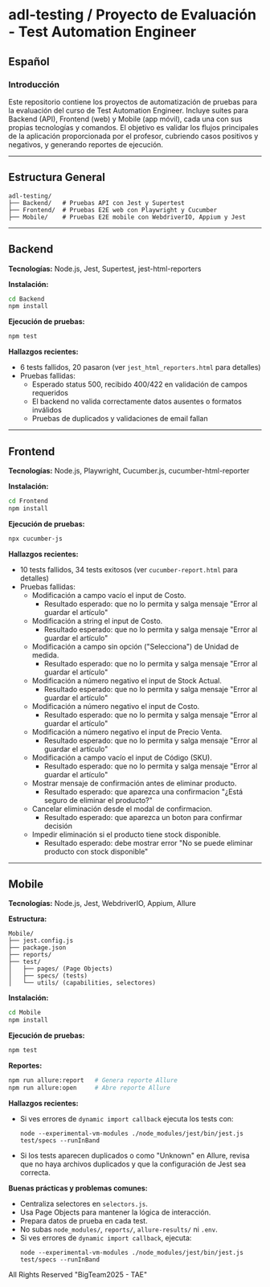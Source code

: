 # adl-testing / Proyecto de Evaluación - Test Automation Engineer

## Español

### Introducción

Este repositorio contiene los proyectos de automatización de pruebas para la evaluación del curso de Test Automation Engineer. Incluye suites para Backend (API), Frontend (web) y Mobile (app móvil), cada una con sus propias tecnologías y comandos. El objetivo es validar los flujos principales de la aplicación proporcionada por el profesor, cubriendo casos positivos y negativos, y generando reportes de ejecución.

---

## Estructura General

```
adl-testing/
├── Backend/   # Pruebas API con Jest y Supertest
├── Frontend/  # Pruebas E2E web con Playwright y Cucumber
├── Mobile/    # Pruebas E2E mobile con WebdriverIO, Appium y Jest
```

---

## Backend

**Tecnologías:** Node.js, Jest, Supertest, jest-html-reporters

**Instalación:**

```bash
cd Backend
npm install
```

**Ejecución de pruebas:**

```bash
npm test
```

**Hallazgos recientes:**

- 6 tests fallidos, 20 pasaron (ver `jest_html_reporters.html` para detalles)
- Pruebas fallidas:
  - Esperado status 500, recibido 400/422 en validación de campos requeridos
  - El backend no valida correctamente datos ausentes o formatos inválidos
  - Pruebas de duplicados y validaciones de email fallan

---

## Frontend

**Tecnologías:** Node.js, Playwright, Cucumber.js, cucumber-html-reporter

**Instalación:**

```bash
cd Frontend
npm install
```

**Ejecución de pruebas:**

```bash
npx cucumber-js
```

**Hallazgos recientes:**
- 10 tests fallidos, 34 tests exitosos (ver `cucumber-report.html` para detalles)
- Pruebas fallidas:
  - Modificación a campo vacío el input de Costo.
      - Resultado esperado: que no lo permita y salga mensaje "Error al guardar el artículo"
  - Modificación a string el input de Costo.
      - Resultado esperado: que no lo permita y salga mensaje "Error al guardar el artículo"
  - Modificación a campo sin opción ("Selecciona") de Unidad de medida.
      - Resultado esperado: que no lo permita y salga mensaje "Error al guardar el artículo"
  - Modificación a número negativo el input de Stock Actual.
      - Resultado esperado: que no lo permita y salga mensaje "Error al guardar el artículo"
  - Modificación a número negativo el input de Costo.
      - Resultado esperado: que no lo permita y salga mensaje "Error al guardar el artículo"
  - Modificación a número negativo el input de Precio Venta.
      - Resultado esperado: que no lo permita y salga mensaje "Error al guardar el artículo"
  - Modificación a campo vacío el input de Código (SKU).
      - Resultado esperado: que no lo permita y salga mensaje "Error al guardar el artículo"
  - Mostrar mensaje de confirmación antes de eliminar producto.
      - Resultado esperado: que aparezca una confirmacion "¿Está seguro de eliminar el producto?"
  - Cancelar eliminación desde el modal de confirmacion.
      - Resultado esperado: que aparezca un boton para confirmar decisión
  - Impedir eliminación si el producto tiene stock disponible.
      - Resultado esperado: debe mostrar error "No se puede eliminar producto con stock disponible"

---

## Mobile

**Tecnologías:** Node.js, Jest, WebdriverIO, Appium, Allure

**Estructura:**

```
Mobile/
├── jest.config.js
├── package.json
├── reports/
├── test/
│   ├── pages/ (Page Objects)
│   ├── specs/ (tests)
│   └── utils/ (capabilities, selectores)
```

**Instalación:**

```bash
cd Mobile
npm install
```

**Ejecución de pruebas:**

```bash
npm test
```

**Reportes:**

```bash
npm run allure:report   # Genera reporte Allure
npm run allure:open     # Abre reporte Allure
```

**Hallazgos recientes:**

- Si ves errores de `dynamic import callback` ejecuta los tests con:
  ```
  node --experimental-vm-modules ./node_modules/jest/bin/jest.js test/specs --runInBand
  ```
- Si los tests aparecen duplicados o como "Unknown" en Allure, revisa que no haya archivos duplicados y que la configuración de Jest sea correcta.

**Buenas prácticas y problemas comunes:**

- Centraliza selectores en `selectors.js`.
- Usa Page Objects para mantener la lógica de interacción.
- Prepara datos de prueba en cada test.
- No subas `node_modules/`, `reports/`, `allure-results/` ni `.env`.
- Si ves errores de `dynamic import callback`, ejecuta:
  ```
  node --experimental-vm-modules ./node_modules/jest/bin/jest.js test/specs --runInBand
  ```

All Rights Reserved "BigTeam2025 - TAE"